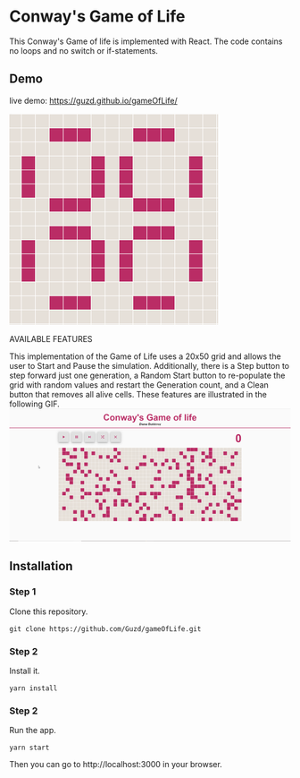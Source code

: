# Conway's Game of Life

This Conway's Game of life is implemented with React. The code contains no loops and no switch or if-statements.

## Demo

live demo: https://guzd.github.io/gameOfLife/

![Game pattern demo ](public/demo/demo-pattern.gif)

AVAILABLE FEATURES

This implementation of the Game of Life uses a 20x50 grid and allows the user to Start and Pause the simulation. Additionally, there is a Step button to step forward just one generation, a Random Start button to re-populate the grid with random values and restart the Generation count, and a Clean button that removes all alive cells. These features are illustrated in the following GIF.
![Game functions](public/demo/demo-functions.gif)

## Installation

### Step 1

Clone this repository.

```
git clone https://github.com/Guzd/gameOfLife.git
```

### Step 2

Install it.

```
yarn install
```

### Step 2

Run the app.

```
yarn start
```

Then you can go to http://localhost:3000 in your browser.
